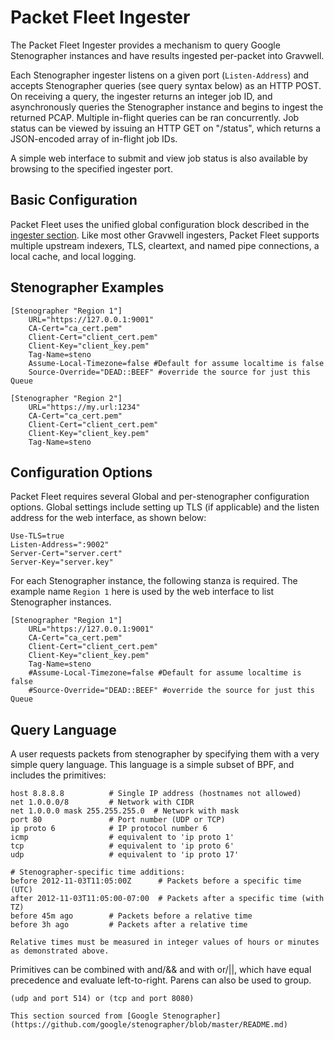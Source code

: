 # Packet Fleet Ingester

The Packet Fleet Ingester provides a mechanism to query Google Stenographer instances and have results ingested per-packet into Gravwell. 

Each Stenographer ingester listens on a given port (```Listen-Address```) and accepts Stenographer queries (see query syntax below) as an HTTP POST. On receiving a query, the ingester returns an integer job ID, and asynchronously queries the Stenographer instance and begins to ingest the returned PCAP. Multiple in-flight queries can be ran concurrently. Job status can be viewed by issuing an HTTP GET on "/status", which returns a JSON-encoded array of in-flight job IDs. 

A simple web interface to submit and view job status is also available by browsing to the specified ingester port.

## Basic Configuration

Packet Fleet uses the unified global configuration block described in the [ingester section](ingesters_global_configuration_parameters).  Like most other Gravwell ingesters, Packet Fleet supports multiple upstream indexers, TLS, cleartext, and named pipe connections, a local cache, and local logging.

## Stenographer Examples

```
[Stenographer "Region 1"]
	URL="https://127.0.0.1:9001"
	CA-Cert="ca_cert.pem"
	Client-Cert="client_cert.pem"
	Client-Key="client_key.pem"
	Tag-Name=steno
	Assume-Local-Timezone=false #Default for assume localtime is false
	Source-Override="DEAD::BEEF" #override the source for just this Queue 

[Stenographer "Region 2"]
	URL="https://my.url:1234"
	CA-Cert="ca_cert.pem"
	Client-Cert="client_cert.pem"
	Client-Key="client_key.pem"
	Tag-Name=steno
```

## Configuration Options 

Packet Fleet requires several Global and per-stenographer configuration options. Global settings include setting up TLS (if applicable) and the listen address for the web interface, as shown below:

```
Use-TLS=true
Listen-Address=":9002"
Server-Cert="server.cert"
Server-Key="server.key"
```

For each Stenographer instance, the following stanza is required. The example name `Region 1` here is used by the web interface to list Stenographer instances. 

```
[Stenographer "Region 1"]
	URL="https://127.0.0.1:9001"
	CA-Cert="ca_cert.pem"
	Client-Cert="client_cert.pem"
	Client-Key="client_key.pem"
	Tag-Name=steno
	#Assume-Local-Timezone=false #Default for assume localtime is false
	#Source-Override="DEAD::BEEF" #override the source for just this Queue 
```

## Query Language 

A user requests packets from stenographer by specifying them with a very simple
query language.  This language is a simple subset of BPF, and includes the
primitives:

    host 8.8.8.8          # Single IP address (hostnames not allowed)
    net 1.0.0.0/8         # Network with CIDR
    net 1.0.0.0 mask 255.255.255.0  # Network with mask
    port 80               # Port number (UDP or TCP)
    ip proto 6            # IP protocol number 6
    icmp                  # equivalent to 'ip proto 1'
    tcp                   # equivalent to 'ip proto 6'
    udp                   # equivalent to 'ip proto 17'

    # Stenographer-specific time additions:
    before 2012-11-03T11:05:00Z      # Packets before a specific time (UTC)
    after 2012-11-03T11:05:00-07:00  # Packets after a specific time (with TZ)
    before 45m ago        # Packets before a relative time
    before 3h ago         # Packets after a relative time

```{note}
Relative times must be measured in integer values of hours or minutes
as demonstrated above.
```

Primitives can be combined with and/&& and with or/||, which have equal
precedence and evaluate left-to-right.  Parens can also be used to group.

    (udp and port 514) or (tcp and port 8080)

```{note}
This section sourced from [Google Stenographer](https://github.com/google/stenographer/blob/master/README.md)
```
